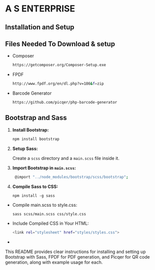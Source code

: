 # A S ENTERPRISE

## Installation and Setup

## Files Needed To Download & setup

- Composer
  ```bash
  https://getcomposer.org/Composer-Setup.exe
- FPDF
   ```bash
   http://www.fpdf.org/en/dl.php?v=186&f=zip
- Barcode Generator
   ```bash
   https://github.com/picqer/php-barcode-generator


## Bootstrap and Sass

1. **Install Bootstrap:**

   ```bash
   npm install bootstrap
2. **Setup Sass:**

    Create a `scss` directory and a `main.scss` file inside it.

3. **Import Bootstrap in `main.scss`:**

   ```bash
    @import "../node_modules/bootstrap/scss/bootstrap";

3. **Compile Sass to CSS:**

   ```Install sass globally if not already installed:
   npm install -g sass
- Compile main.scss to style.css:
   ```bash
   sass scss/main.scss css/style.css
- Include Compiled CSS in Your HTML:
  ```bash
  <link rel="stylesheet" href="styles/styles.css">
- 
This README provides clear instructions for installing and setting up Bootstrap with Sass, FPDF for PDF generation, and Picqer for QR code generation, along with example usage for each.


